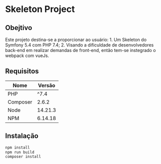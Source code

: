Skeleton Project
=========================================

## Obejtivo
Este projeto destina-se a proporcionar ao usuário:
    1. Um Skeleton do Symfony 5.4 com PHP 7.4;
    2. Visando a dificuldade de desenvolvedores back-end em realizar demandas de front-end,
        então tem-se instegrado o webpack com vueJs.

## Requisitos
Nome | Versão
---|---
PHP | ^7.4
Composer | 2.6.2
Node | 14.21.3
NPM | 6.14.18

## Instalação

```bash
npm install
npm run build
composer install
```
